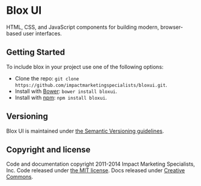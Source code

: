 Blox UI
======

HTML, CSS, and JavaScript components for building modern, browser-based user interfaces.

## Getting Started

To include blox in your project use one of the following options:

- Clone the repo: `git clone https://github.com/impactmarketingspecialists/bloxui.git`.
- Install with [Bower](http://bower.io): `bower install bloxui`.
- Install with [npm](https://www.npmjs.org): `npm install bloxui`.

## Versioning

Blox UI is maintained under [the Semantic Versioning guidelines](http://semver.org/).

## Copyright and license

Code and documentation copyright 2011-2014 Impact Marketing Specialists, Inc. Code released under [the MIT license](https://github.com/impactmarketingspecialists/bloxui/blob/master/LICENSE). Docs released under [Creative Commons](https://github.com/impactmarketingspecialists/bloxui/blob/master/docs/LICENSE).